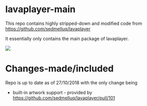 # lavaplayer-main

This repo contains highly stripped-down and modified code from
https://github.com/sedmelluq/lavaplayer

It essentially only contains the main package of lavaplayer.

[![](https://jitpack.io/v/Zenrac/lavaplayer-main.svg)](https://jitpack.io/#Zenrac/lavaplayer-main)

# Changes-made/included
Repo is up to date as of 27/10/2018 with the only change being
- built-in artwork support - provided by https://github.com/sedmelluq/lavaplayer/pull/101

